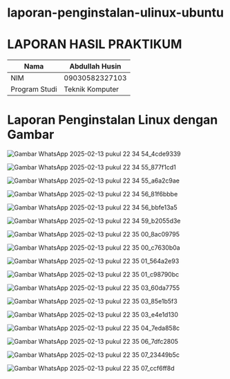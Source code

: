 # laporan-penginstalan-ulinux-ubuntu


# LAPORAN HASIL PRAKTIKUM
| Nama        | Abdullah Husin |
|--------------|------------|
| NIM        | 09030582327103 |
| Program Studi | Teknik Komputer |


# Laporan Penginstalan Linux dengan Gambar
![Gambar WhatsApp 2025-02-13 pukul 22 34 54_4cde9339](https://github.com/user-attachments/assets/772c8b37-571d-481a-a337-36d974ff2766)

![Gambar WhatsApp 2025-02-13 pukul 22 34 55_877f1cd1](https://github.com/user-attachments/assets/f1cba1f0-26e6-4990-8760-20286fe13c3a)

![Gambar WhatsApp 2025-02-13 pukul 22 34 55_a6a2c9ae](https://github.com/user-attachments/assets/aa2c93c3-a0b8-4ea2-b8be-53735140c2c9)

![Gambar WhatsApp 2025-02-13 pukul 22 34 56_81f6bbbe](https://github.com/user-attachments/assets/bfed1f88-e040-4f65-bc5a-d83498fd7dba)

![Gambar WhatsApp 2025-02-13 pukul 22 34 56_bbfe13a5](https://github.com/user-attachments/assets/86896d53-224e-4892-b5b3-1aa9a7e3c4b9)

![Gambar WhatsApp 2025-02-13 pukul 22 34 59_b2055d3e](https://github.com/user-attachments/assets/9d58b86a-a7c7-4b36-9f7c-0907513731a4)

![Gambar WhatsApp 2025-02-13 pukul 22 35 00_8ac09795](https://github.com/user-attachments/assets/ac58ff31-5f10-413b-a545-70d3ec43b3ac)

![Gambar WhatsApp 2025-02-13 pukul 22 35 00_c7630b0a](https://github.com/user-attachments/assets/6b49f709-25e4-4a78-8c37-fa13652c0473)

![Gambar WhatsApp 2025-02-13 pukul 22 35 01_564a2e93](https://github.com/user-attachments/assets/de387ffe-b6a2-49b7-a968-8911ea345957)

![Gambar WhatsApp 2025-02-13 pukul 22 35 01_c98790bc](https://github.com/user-attachments/assets/7b8d6811-8fb9-4e31-8063-2bd688527181)

![Gambar WhatsApp 2025-02-13 pukul 22 35 03_60da7755](https://github.com/user-attachments/assets/98c0074b-c10c-445e-ae20-f20dd431f4b0)

![Gambar WhatsApp 2025-02-13 pukul 22 35 03_85e1b5f3](https://github.com/user-attachments/assets/01a87d5f-f4f5-4c6f-a7a9-990aded092d1)

![Gambar WhatsApp 2025-02-13 pukul 22 35 03_e4e1d130](https://github.com/user-attachments/assets/8e265bf8-2da1-4ce8-bb37-1896b30d4731)

![Gambar WhatsApp 2025-02-13 pukul 22 35 04_7eda858c](https://github.com/user-attachments/assets/31066d2b-3101-4310-9084-228bb5785c59)

![Gambar WhatsApp 2025-02-13 pukul 22 35 06_7dfc2805](https://github.com/user-attachments/assets/8cf647b0-403e-47f1-830b-7c503ed6e5bc)

![Gambar WhatsApp 2025-02-13 pukul 22 35 07_23449b5c](https://github.com/user-attachments/assets/ea5e5c20-dac8-419d-b4f3-1e73d7d03c35)

![Gambar WhatsApp 2025-02-13 pukul 22 35 07_ccf6ff8d](https://github.com/user-attachments/assets/18921cee-ea5e-4941-9263-70132c76e715)


